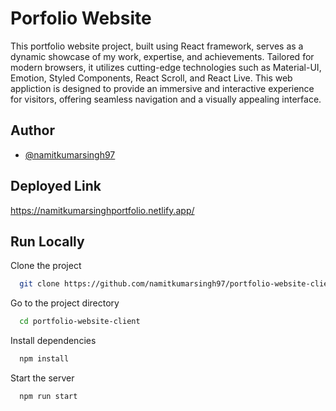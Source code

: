 # Porfolio Website

This portfolio website project, built using React framework, serves as a dynamic showcase of my work, expertise, and achievements. Tailored for modern browsers, it utilizes cutting-edge technologies such as Material-UI, Emotion, Styled Components, React Scroll, and React Live. This web appliction is designed to provide an immersive and interactive experience for visitors, offering seamless navigation and a visually appealing interface.

## Author

- [@namitkumarsingh97](https://github.com/namitkumarsingh97)

## Deployed Link

https://namitkumarsinghportfolio.netlify.app/

## Run Locally

Clone the project

```bash
  git clone https://github.com/namitkumarsingh97/portfolio-website-client.git
```

Go to the project directory

```bash
  cd portfolio-website-client
```

Install dependencies

```bash
  npm install
```

Start the server

```bash
  npm run start
```
